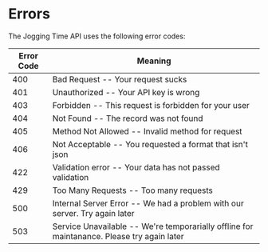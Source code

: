 # Errors


The Jogging Time API uses the following error codes:


Error Code | Meaning
---------- | -------
400 | Bad Request -- Your request sucks
401 | Unauthorized -- Your API key is wrong
403 | Forbidden -- This request is forbidden for your user
404 | Not Found -- The record was not found
405 | Method Not Allowed -- Invalid method for request
406 | Not Acceptable -- You requested a format that isn't json
422 | Validation error -- Your data has not passed validation
429 | Too Many Requests -- Too many requests
500 | Internal Server Error -- We had a problem with our server. Try again later
503 | Service Unavailable -- We're temporarially offline for maintanance. Please try again later
